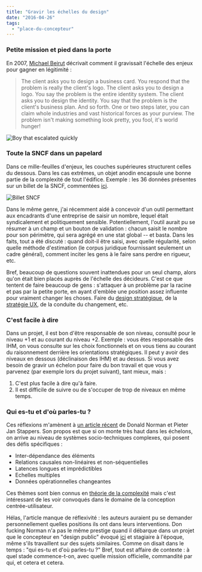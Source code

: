 ```yaml
---
title: "Gravir les échelles du design"
date: "2016-04-26"
tags: 
  - "place-du-concepteur"
---
```


### Petite mission et pied dans la porte

En 2007, [Michael Beirut](http://designobserver.com/feature/youre-so-intelligent/5917/) décrivait comment il gravissait l'échelle des enjeux pour gagner en légitimité :

> The client asks you to design a business card. You respond that the problem is really the client's logo. The client asks you to design a logo. You say the problem is the entire identity system. The client asks you to design the identity. You say that the problem is the client's business plan. And so forth. One or two steps later, you can claim whole industries and vast historical forces as your purview. The problem isn't making something look pretty, you fool, it's world hunger!

![Boy that escalated quickly](images/Boy-that-escalated-quickly.jpg)

### Toute la SNCF dans un papelard

Dans ce mille-feuilles d'enjeux, les couches supérieures structurent celles du dessous. Dans les cas extrêmes, un objet anodin encapsule une bonne partie de la complexité de tout l'édifice. Exemple : les 36 données présentes sur un billet de la SNCF, commentées [ici](http://tarification.blogspot.fr/2011/11/titre-de-transports-billets-papier.html).

![Billet SNCF](images/billet_explique.png)

Dans le même genre, j'ai récemment aidé à concevoir d'un outil permettant aux encadrants d'une entreprise de saisir un nombre, lequel était syndicalement et politiquement sensible. Potentiellement, l'outil aurait pu se résumer à un champ et un bouton de validation : chacun saisit le nombre pour son périmètre, qui sera agrégé en une stat global -- et basta. Dans les faits, tout a été discuté : quand doit-il être saisi, avec quelle régularité, selon quelle méthode d'estimation (le corpus juridique fournissant seulement un cadre général), comment inciter les gens à le faire sans perdre en rigueur, etc.

Bref, beaucoup de questions souvent inattendues pour un seul champ, alors qu'on était bien placés auprès de l'échelle des décideurs. C'est ce que tentent de faire beaucoup de gens : s'attaquer à un problème par la racine et pas par la petite porte, en ayant d'emblée une position assez influente pour vraiment changer les choses. Faire du [design stratégique](https://en.wikipedia.org/wiki/Strategic_design), de la [stratégie UX](http://shop.oreilly.com/product/0636920032090.do), de la conduite du changement, etc.

### C'est facile à dire

Dans un projet, il est bon d'être responsable de son niveau, consulté pour le niveau +1 et au courant du niveau +2. Exemple : vous êtes responsable des IHM, on vous consulte sur les choix fonctionnels et on vous tiens au courant du raisonnement derrière les orientations stratégiques. Il peut y avoir des niveaux en dessous (déclinaison des IHM) et au dessus. Si vous avez besoin de gravir un échelon pour faire du bon travail et que vous y parvenez (par exemple lors du projet suivant), tant mieux, mais :

1. C'est plus facile à dire qu'à faire.
2. Il est difficile de suivre ou de s'occuper de trop de niveaux en même temps.

### Qui es-tu et d'où parles-tu ?

Ces réflexions m'amènent à [un article récent](http://www.sciencedirect.com/science/article/pii/S240587261530037X) de Donald Norman et Pieter Jan Stappers. Son propos est que si on monte très haut dans les échelons, on arrive au niveau de systèmes socio-techniques complexes, qui posent des défis spécifiques :

- Inter-dépendance des éléments
- Relations causales non-linéaires et non-séquentielles
- Latences longues et imprédictibles
- Echelles multiples
- Données opérationnelles changeantes

Ces thèmes sont bien connus en [théorie de la complexité](https://en.wikipedia.org/wiki/Complexity_theory_and_organizations) mais c'est intéressant de les voir convoqués dans le domaine de la conception centrée-utilisateur.

Hélas, l'article manque de réflexivité : les auteurs auraient pu se demander personnellement quelles positions ils ont dans leurs interventions. Don fucking Norman n'a pas le même prestige quand il débarque dans un projet que le concepteur en "design public" évoqué [ici](http://www.larevuedudesign.com/2016/02/17/le-design-au-service-des-citoyens/) et stagiaire à l'époque, même s'ils travaillent sur des sujets similaires. Comme on disait dans le temps : "qui es-tu et d'où parles-tu ?" Bref, tout est affaire de contexte : à quel stade commence-t-on, avec quelle mission officielle, commandité par qui, et cetera et cetera.
